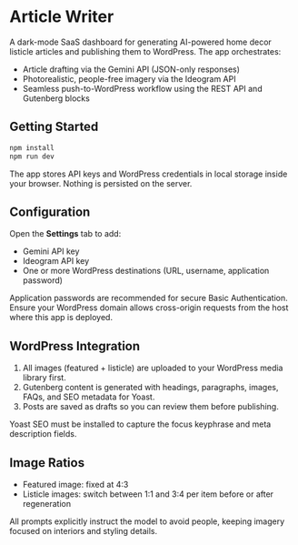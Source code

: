 # Article Writer

A dark-mode SaaS dashboard for generating AI-powered home decor listicle articles and publishing them to WordPress. The app orchestrates:

- Article drafting via the Gemini API (JSON-only responses)
- Photorealistic, people-free imagery via the Ideogram API
- Seamless push-to-WordPress workflow using the REST API and Gutenberg blocks

## Getting Started

```bash
npm install
npm run dev
```

The app stores API keys and WordPress credentials in local storage inside your browser. Nothing is persisted on the server.

## Configuration

Open the **Settings** tab to add:

- Gemini API key
- Ideogram API key
- One or more WordPress destinations (URL, username, application password)

Application passwords are recommended for secure Basic Authentication. Ensure your WordPress domain allows cross-origin requests from the host where this app is deployed.

## WordPress Integration

1. All images (featured + listicle) are uploaded to your WordPress media library first.
2. Gutenberg content is generated with headings, paragraphs, images, FAQs, and SEO metadata for Yoast.
3. Posts are saved as drafts so you can review them before publishing.

Yoast SEO must be installed to capture the focus keyphrase and meta description fields.

## Image Ratios

- Featured image: fixed at 4:3
- Listicle images: switch between 1:1 and 3:4 per item before or after regeneration

All prompts explicitly instruct the model to avoid people, keeping imagery focused on interiors and styling details.
